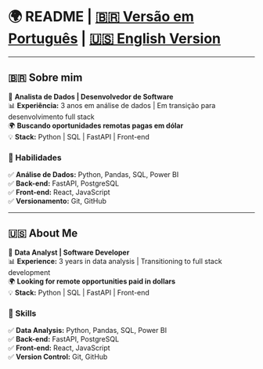 # 🌍 README | [🇧🇷 Versão em Português](#-sobre-mim) | [🇺🇸 English Version](#-about-me)

---

## 🇧🇷 Sobre mim  
🎯 **Analista de Dados | Desenvolvedor de Software**  
📊 **Experiência:** 3 anos em análise de dados | Em transição para desenvolvimento full stack  
🌍 **Buscando oportunidades remotas pagas em dólar**  
💡 **Stack:** Python | SQL | FastAPI | Front-end  

### 🔧 Habilidades  
✅ **Análise de Dados:** Python, Pandas, SQL, Power BI  
✅ **Back-end:** FastAPI, PostgreSQL  
✅ **Front-end:** React, JavaScript  
✅ **Versionamento:** Git, GitHub  

---

## 🇺🇸 About Me  
🎯 **Data Analyst | Software Developer**  
📊 **Experience:** 3 years in data analysis | Transitioning to full stack development  
🌍 **Looking for remote opportunities paid in dollars**  
💡 **Stack:** Python | SQL | FastAPI | Front-end  

### 🔧 Skills  
✅ **Data Analysis:** Python, Pandas, SQL, Power BI  
✅ **Back-end:** FastAPI, PostgreSQL  
✅ **Front-end:** React, JavaScript  
✅ **Version Control:** Git, GitHub  
